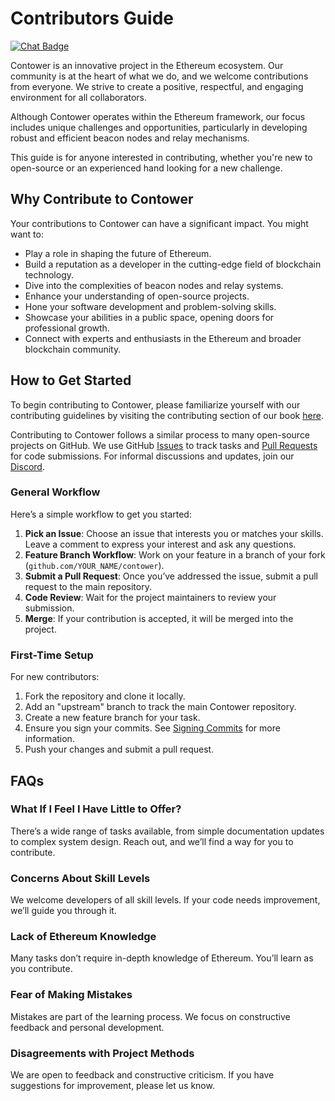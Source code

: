 # Contributors Guide

[![Chat Badge]][Chat Link]

Contower is an innovative project in the Ethereum ecosystem. Our community is at the heart of what we do, and we welcome contributions from everyone. We strive to create a positive, respectful, and engaging environment for all collaborators.

Although Contower operates within the Ethereum framework, our focus includes unique challenges and opportunities, particularly in developing robust and efficient beacon nodes and relay mechanisms.

This guide is for anyone interested in contributing, whether you're new to open-source or an experienced hand looking for a new challenge.

## Why Contribute to Contower

Your contributions to Contower can have a significant impact. You might want to:

- Play a role in shaping the future of Ethereum.
- Build a reputation as a developer in the cutting-edge field of blockchain technology.
- Dive into the complexities of beacon nodes and relay systems.
- Enhance your understanding of open-source projects.
- Hone your software development and problem-solving skills.
- Showcase your abilities in a public space, opening doors for professional growth.
- Connect with experts and enthusiasts in the Ethereum and broader blockchain community.

## How to Get Started

To begin contributing to Contower, please familiarize yourself with our contributing guidelines by visiting the contributing section of our book [here](https://nodura.github.io/Contower/contributing.html).

Contributing to Contower follows a similar process to many open-source projects on GitHub. We use GitHub [Issues](https://github.com/SanderLoman/contower/issues) to track tasks and [Pull Requests](https://github.com/SanderLoman/contower/pulls) for code submissions. For informal discussions and updates, join our [Discord](https://discord.gg/vHWpWsjCqx).

### General Workflow

Here’s a simple workflow to get you started:

1. **Pick an Issue**: Choose an issue that interests you or matches your skills. Leave a comment to express your interest and ask any questions.
2. **Feature Branch Workflow**: Work on your feature in a branch of your fork (`github.com/YOUR_NAME/contower`).
3. **Submit a Pull Request**: Once you’ve addressed the issue, submit a pull request to the main repository.
4. **Code Review**: Wait for the project maintainers to review your submission.
5. **Merge**: If your contribution is accepted, it will be merged into the project.

### First-Time Setup

For new contributors:

1. Fork the repository and clone it locally.
2. Add an "upstream" branch to track the main Contower repository.
3. Create a new feature branch for your task.
4. Ensure you sign your commits. See [Signing Commits](https://help.github.com/en/github/authenticating-to-github/about-commit-signature-verification) for more information.
5. Push your changes and submit a pull request.

## FAQs

### What If I Feel I Have Little to Offer?

There’s a wide range of tasks available, from simple documentation updates to complex system design. Reach out, and we’ll find a way for you to contribute.

### Concerns About Skill Levels

We welcome developers of all skill levels. If your code needs improvement, we’ll guide you through it.

### Lack of Ethereum Knowledge

Many tasks don’t require in-depth knowledge of Ethereum. You’ll learn as you contribute.

### Fear of Making Mistakes

Mistakes are part of the learning process. We focus on constructive feedback and personal development.

### Disagreements with Project Methods

We are open to feedback and constructive criticism. If you have suggestions for improvement, please let us know.

[Chat Badge]: https://img.shields.io/discord/1174374333062316032?logo=discord
[Chat Link]: https://discord.gg/vHWpWsjCqx
